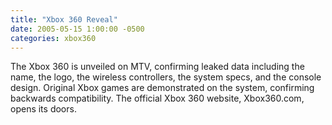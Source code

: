 ```yaml
---
title: "Xbox 360 Reveal"
date: 2005-05-15 1:00:00 -0500
categories: xbox360
---
```


The Xbox 360 is unveiled on MTV, confirming leaked data including the  name, the logo, the wireless controllers, the system specs, and the  console design. Original Xbox games are demonstrated on the system,  confirming backwards compatibility. The official Xbox 360 website,  Xbox360.com, opens its doors. 